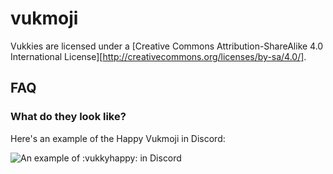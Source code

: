 # vukmoji
Vukkies are licensed under a [Creative Commons Attribution-ShareAlike 4.0 International License][http://creativecommons.org/licenses/by-sa/4.0/].

## FAQ

### What do they look like?
Here's an example of the Happy Vukmoji in Discord:

![An example of :vukkyhappy: in Discord](https://i.imgur.com/prj4E8T.png)
